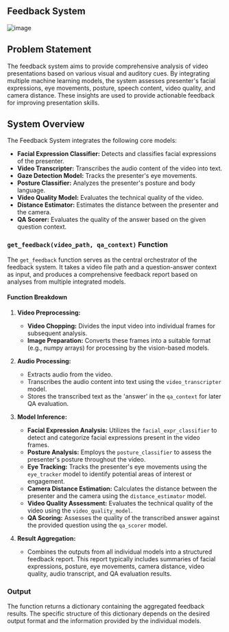## Feedback System

![image](https://github.com/user-attachments/assets/d1c5bc74-daf2-4645-9749-ea91425f7a48)

## Problem Statement
The feedback system aims to provide comprehensive analysis of video presentations based on various visual and auditory cues. By integrating multiple machine learning models, the system assesses presenter's facial expressions, eye movements, posture, speech content, video quality, and camera distance. These insights are used to provide actionable feedback for improving presentation skills.

## System Overview
The Feedback System integrates the following core models:

* **Facial Expression Classifier:** Detects and classifies facial expressions of the presenter.
* **Video Transcripter:** Transcribes the audio content of the video into text.
* **Gaze Detection Model:** Tracks the presenter's eye movements.
* **Posture Classifier:** Analyzes the presenter's posture and body language.
* **Video Quality Model:** Evaluates the technical quality of the video.
* **Distance Estimator:** Estimates the distance between the presenter and the camera.
* **QA Scorer:** Evaluates the quality of the answer based on the given question context.

### `get_feedback(video_path, qa_context)` Function

The `get_feedback` function serves as the central orchestrator of the feedback system. It takes a video file path and a question-answer context as input, and produces a comprehensive feedback report based on analyses from multiple integrated models.

#### Function Breakdown

1. **Video Preprocessing:**
   * **Video Chopping:** Divides the input video into individual frames for subsequent analysis.
   * **Image Preparation:** Converts these frames into a suitable format (e.g., numpy arrays) for processing by the vision-based models.

2. **Audio Processing:**
   * Extracts audio from the video.
   * Transcribes the audio content into text using the `video_transcripter` model.
   * Stores the transcribed text as the 'answer' in the `qa_context` for later QA evaluation.

3. **Model Inference:**
   * **Facial Expression Analysis:** Utilizes the `facial_expr_classifier` to detect and categorize facial expressions present in the video frames.
   * **Posture Analysis:** Employs the `posture_classifier` to assess the presenter's posture throughout the video.
   * **Eye Tracking:** Tracks the presenter's eye movements using the `eye_tracker` model to identify potential areas of interest or engagement.
   * **Camera Distance Estimation:** Calculates the distance between the presenter and the camera using the `distance_estimator` model.
   * **Video Quality Assessment:** Evaluates the technical quality of the video using the `video_quality_model`.
   * **QA Scoring:** Assesses the quality of the transcribed answer against the provided question using the `qa_scorer` model.

4. **Result Aggregation:**
   * Combines the outputs from all individual models into a structured feedback report. This report typically includes summaries of facial expressions, posture, eye movements, camera distance, video quality, audio transcript, and QA evaluation results.

### Output
The function returns a dictionary containing the aggregated feedback results. The specific structure of this dictionary depends on the desired output format and the information provided by the individual models.
